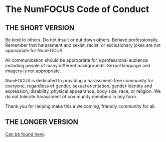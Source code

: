 # The NumFOCUS Code of Conduct

## THE SHORT VERSION

Be kind to others. Do not insult or put down others. Behave professionally. Remember that harassment and sexist, racist, or exclusionary jokes are not appropriate for NumFOCUS.

All communication should be appropriate for a professional audience including people of many different backgrounds. Sexual language and imagery is not appropriate.

NumFOCUS is dedicated to providing a harassment-free community for everyone, regardless of gender, sexual orientation, gender identity and expression, disability, physical appearance, body size, race, or religion. We do not tolerate harassment of community members in any form.

Thank you for helping make this a welcoming, friendly community for all.

## THE LONGER VERSION

[Can be found here](https://numfocus.org/code-of-conduct).
